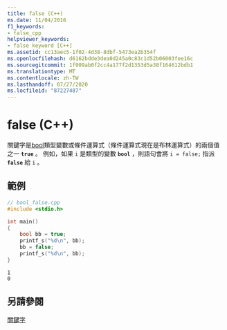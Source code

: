 ```yaml
---
title: false (C++)
ms.date: 11/04/2016
f1_keywords:
- false_cpp
helpviewer_keywords:
- false keyword [C++]
ms.assetid: cc13aec5-1f02-4d38-8dbf-5473ea2b354f
ms.openlocfilehash: d6162bdde3dea0d245a0c83c1d52b06003fee16c
ms.sourcegitcommit: 1f009ab0f2cc4a177f2d1353d5a38f164612bdb1
ms.translationtype: MT
ms.contentlocale: zh-TW
ms.lasthandoff: 07/27/2020
ms.locfileid: "87227487"
---
```

# <a name="false-c"></a>false (C++)

關鍵字是[bool](../cpp/bool-cpp.md)類型變數或條件運算式（條件運算式現在是布林運算式）的兩個值之一 **`true`** 。 例如，如果 `i` 是類型的變數 **`bool`** ，則語句會將 `i = false;` 指派 **`false`** 給 `i` 。

## <a name="example"></a>範例

```cpp
// bool_false.cpp
#include <stdio.h>

int main()
{
    bool bb = true;
    printf_s("%d\n", bb);
    bb = false;
    printf_s("%d\n", bb);
}
```

```Output
1
0
```

## <a name="see-also"></a>另請參閱

[關鍵字](../cpp/keywords-cpp.md)
